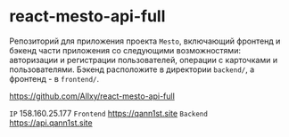 # react-mesto-api-full

Репозиторий для приложения проекта `Mesto`, включающий фронтенд и бэкенд части приложения со следующими возможностями: авторизации и регистрации пользователей, операции с карточками и пользователями. Бэкенд расположите в директории `backend/`, а фронтенд - в `frontend/`.

https://github.com/Allxy/react-mesto-api-full

`IP` 158.160.25.177
`Frontend` https://qann1st.site
`Backend` https://api.qann1st.site
